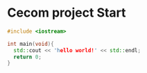 # Cecom project Start

```cpp
#include <iostream>

int main(void){
  std::cout << 'hello world!' << std::endl;
  return 0;
}
```
